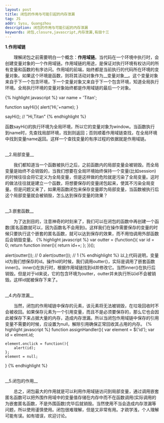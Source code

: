 ```yaml
---
layout: post
title: 闭包的作用与可能引起的内存泄漏
tag: JS
addr: Sysu, Guangzhou
description: 闭包的作用与可能引起的内存泄漏
keywords: 闭包,closure,javascript,内存泄漏,有田十三
---
```

__1.作用域链__

　　理解闭包之前需要明白一个概念：__作用域链__。当代码在一个环境中执行时，会创建变量对象的一个作用域链。作用域链的用途，是保证对执行环境有权访问的所有变量和函数的有序访问。作用域的前端，始终都是当前执行的代码所在环境的变量对象。如果这个环境是函数，则将其活动对象作为__变量对象__。这个变量对象来自于下一个包含环境，下一个变量对象又来自于下一个包含环境，知道全局执行环境。全局执行环境的变量对象始终都是作用域链的最后一个对象。

{% highlight javascript %}
var name = 'Titan';

function sayHi(){
    alert('Hi,'+name);
}

sayHi(); // "Hi,Titan"
{% endhighlight %}

函数sayHi()的执行环境为全局环境，所以它的变量对象为window。当函数执行到name时，先查找局部环境，找到则返回；否则顺着作用域链查找，在全局环境中找到变量name返回。这样一个查找变量的有序过程的依据就是作用域链。


<br>
__2.局部变量__

　　我们都知道当一个函数被执行之后，之前函数内的局部变量会被销毁。而全局变量是始终不会销毁的，当我们想要在全局环境始终保持一个变量(比如session)的时候往往会将它定义为全局变量，但是这样做的危险就是污染了全局变量。这时的做法往往就是建立一个函数，将想要保存的变量闭包起来，使其不污染全局变量。但是问题又来了，如果用函数闭包来保存变量即为局部变量，当函数被执行后这个局部变量就会被销毁，怎么达到保存变量的效果？


<br>
__3.嵌套函数__

　　为了达到目的，注意神奇的时刻来了，我们可以在闭包的函数中再创建一个函数(匿名函数就可以，因为函数名不会用到)。这样我们在操作需要保存的变量的时候只要执行这个嵌套的匿名函数，就可以达到保存的效果，而不用怕调用外部函数后会销毁变量。
{% highlight javascript %}
var outter = (function(){
    var id = 0;
    return function inner(){
        return id++;
    };
})();

alert(outter()); // 0
alert(outter()); // 1
{% endhighlight %}
以上代码说明，变量id为我们想保存的id。操作id的时候，我们调用outter()，实际是调用了嵌套函数inner()。inner()在执行时，根据作用域链找到id并修改它。当然inner()在执行后销毁。但是对于id来说，它的包含环境为outter，outter并未执行所以id不会被销毁。这样id就被保存下来了。

<br>
__4.内存泄漏__

　　当然，闭包的作用域链中保存的元素，该元素将无法被销毁，在垃圾回收时不会被收回。如果保存元素为一个引用变量，而且不是必须要保存的，那么它也会因此被保存下来占据大量的内存，造成内存泄漏。所以当闭包作用域链中保存的引用变量不需要的时候，应设置为null，解除引用确保正常回收其占用的内存。
{% highlight javascript %}
function assignHandler(){
    var element = $('id');
    var id = elment.id;

    element.onclick = function(){
        alert(id);
    };
    element = null;
}
{% endhighlight %}


<br>
__5.闭包的作用__

　　总之，闭包最大的作用就是可以利用作用域链访问到局部变量，通过调用嵌套匿名函数可以把外围作用域中的变量值存储在内存中而不在函数调用(实际调用的为嵌套匿名函数，不是外围函数)完毕后就销毁。当然使用不当会造成内存泄漏等问题，所以使用谨慎使用。闭包很难理解，但是又非常有用。才疏学浅，个人理解可能有误。如有错误，欢迎讨论。